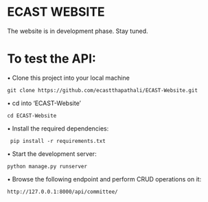 # ECAST WEBSITE

The website is in development phase. Stay tuned.

# To test the API:
•	Clone this project into your local machine
```
git clone https://github.com/ecastthapathali/ECAST-Website.git
```

•	cd into ‘ECAST-Website’
```
cd ECAST-Website
```

•	Install the required dependencies:
```
 pip install -r requirements.txt
```

•	Start the development server:
```
python manage.py runserver
```

•	Browse the following endpoint and perform CRUD operations on it:
```
http://127.0.0.1:8000/api/committee/
```

			
   



